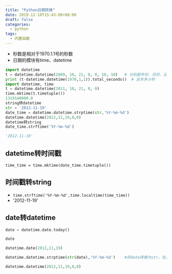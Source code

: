 ```yaml
---
title: "Python日期转换"
date: 2019-12-10T15:43:08+08:00
draft: false
categories:
  - python
tags:
  - 内置函数
---
```

<!--more-->

- 秒数是相对于1970.1.1号的秒数
- 日期的模块有time、datetime

```python
import datetime
t = datetime.datetime(2009, 10, 21, 0, 0, 10, 10)   # 分别是年份、月份、日、小时、分钟、秒、微妙(10-6秒)
print (t-datetime.datetime(1970,1,1)).total_seconds()  # 总共多少秒
import datetime, time
t = datetime.datetime(2011, 10, 21, 0, 0)
time.mktime(t.timetuple())
1319148000.0
string转datetime
str = '2012-11-19'
date_time = datetime.datetime.strptime(str,'%Y-%m-%d')
datetime.datetime(2012,11,19,0,0)
datetime转string
date_time.strftime('%Y-%m-%d')

'2012-11-19'
```

## datetime转时间戳

`time_time = time.mktime(date_time.timetuple())`

## 时间戳转string

- `time.strftime('%Y-%m-%d',time.localtime(time_time))`
- '2012-11-19'

## date转datetime

```python
date = datetime.date.today()

date

datetime.date(2012,11,19)

datetime.datetime.strptime(str(date),'%Y-%m-%d')    #将date转换为str，在由str转换为datetime

datetime.datetime(2012,11,19,0,0)
```